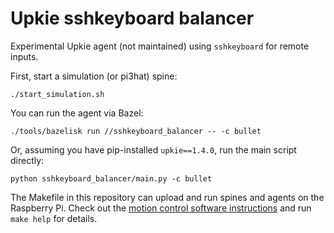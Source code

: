 # Upkie sshkeyboard balancer

Experimental Upkie agent (not maintained) using ``sshkeyboard`` for remote inputs.

First, start a simulation (or pi3hat) spine:

```console
./start_simulation.sh
```

You can run the agent via Bazel:

```console
./tools/bazelisk run //sshkeyboard_balancer -- -c bullet
```

Or, assuming you have pip-installed `upkie==1.4.0`, run the main script directly:

```console
python sshkeyboard_balancer/main.py -c bullet
```

The Makefile in this repository can upload and run spines and agents on the Raspberry Pi. Check out the [motion control software instructions](https://github.com/tasts-robots/upkie/wiki/5%29-Motion-control-software) and run ``make help`` for details.
